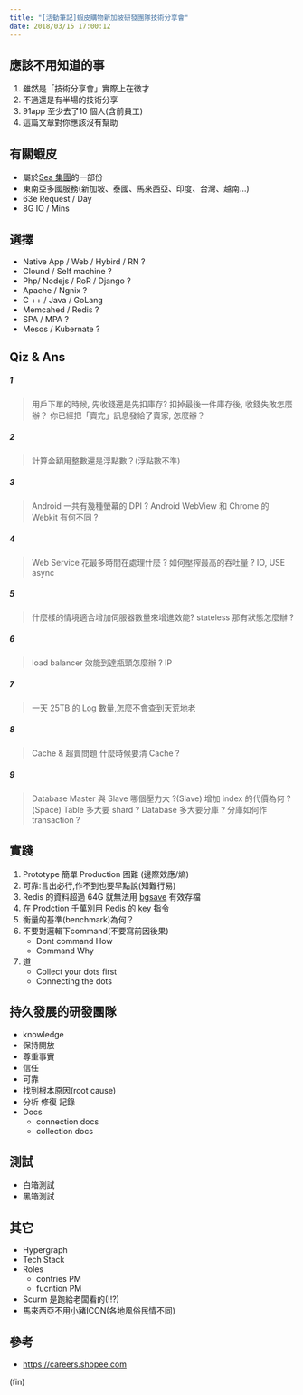```yaml
---
title: "[活動筆記]蝦皮購物新加坡研發團隊技術分享會"
date: 2018/03/15 17:00:12
---
```


## 應該不用知道的事
1. 雖然是「技術分享會」實際上在徵才
2. 不過還是有半場的技術分享
3. 91app 至少去了10 個人(含前員工) 
4. 這篇文章對你應該沒有幫助

## 有關蝦皮
- 屬於[Sea 集團](http://www.seagroup.com/home)的一部份
- 東南亞多國服務(新加坡、泰國、馬來西亞、印度、台灣、越南…)
- 63e Request / Day
- 8G IO / Mins

## 選擇
- Native App / Web / Hybird / RN ?
- Clound / Self machine ?
- Php/ Nodejs / RoR / Django ?
- Apache / Ngnix ?
- C ++ / Java / GoLang
- Memcahed / Redis ?
- SPA / MPA ?
- Mesos / Kubernate ?

## Qiz & Ans

##### 1
> 用戶下單的時候, 先收錢還是先扣庫存?
> 扣掉最後一件庫存後, 收錢失敗怎麼辦？
> 你已經把「賣完」訊息發給了賣家, 怎麼辦？

##### 2
> 計算金額用整數還是浮點數？(浮點數不準)

##### 3
> Android 一共有幾種螢幕的 DPI ?
> Android WebView 和 Chrome 的 Webkit 有何不同 ?

##### 4
> Web Service 花最多時間在處理什麼 ? 
> 如何壓搾最高的吞吐量 ?
> IO, USE async

##### 5
> 什麼樣的情境適合增加伺服器數量來增進效能?
> stateless
> 那有狀態怎麼辦 ? 

##### 6
> load balancer 效能到達瓶頸怎麼辦 ?
> IP

##### 7
> 一天 25TB 的 Log 數量,怎麼不會查到天荒地老

##### 8
> Cache & 超賣問題
> 什麼時候要清 Cache ?

##### 9
> Database Master 與 Slave 哪個壓力大 ?(Slave)
> 增加 index 的代價為何 ?(Space)
> Table 多大要 shard ?
> Database 多大要分庫 ?
> 分庫如何作 transaction ?

## 實踐

1. Prototype 簡單 Production 困難 (邊際效應/熵)
2. 可靠:言出必行,作不到也要早點說(知難行易)
3. Redis 的資料超過 64G 就無法用 [bgsave](http://redisdoc.com/server/bgsave.html) 有效存檔
4. 在 Prodction 千萬別用 Redis 的 [key](https://redis.io/commands/keys) 指令
5. 衡量的基準(benchmark)為何？
6. 不要對邏輯下command(不要寫前因後果)
	- Dont command How
	- Command Why
7. 道
    - Collect your dots first
    - Connecting the dots


## 持久發展的研發團隊
- knowledge
- 保持開放
- 尊重事實
- 信任
- 可靠
- 找到根本原因(root cause)
- 分析 修復 記錄
- Docs
	- connection docs
	- collection docs

## 測試
- 白箱測試
- 黑箱測試


## 其它
- Hypergraph
- Tech Stack
- Roles
	- contries PM
	- fucntion PM
- Scurm 是跑給老闆看的(!!?)
- 馬來西亞不用小豬ICON(各地風俗民情不同)

## 參考
- https://careers.shopee.com

(fin)